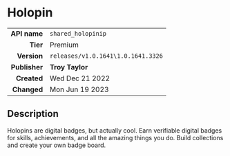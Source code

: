 # Holopin
| | |
|-:|-|
|**API name**|`shared_holopinip`|
|**Tier**|Premium|
|**Version**|`releases/v1.0.1641\1.0.1641.3326`|
|**Publisher**|**Troy Taylor**|
|**Created**|Wed Dec 21 2022|
|**Changed**|Mon Jun 19 2023|

## Description
Holopins are digital badges, but actually cool. Earn verifiable digital badges for skills, achievements, and all the amazing things you do. Build collections and create your own badge board.
